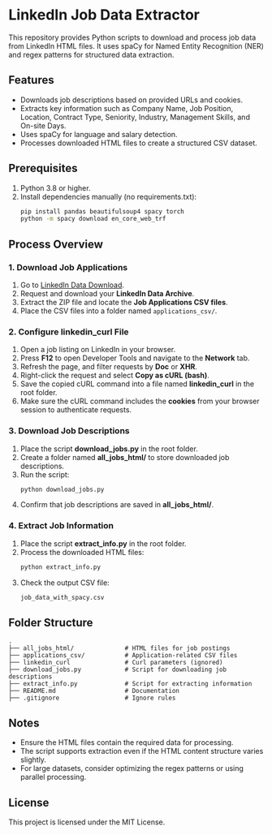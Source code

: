 # LinkedIn Job Data Extractor

This repository provides Python scripts to download and process job data from LinkedIn HTML files. It uses spaCy for Named Entity Recognition (NER) and regex patterns for structured data extraction.

## Features
- Downloads job descriptions based on provided URLs and cookies.
- Extracts key information such as Company Name, Job Position, Location, Contract Type, Seniority, Industry, Management Skills, and On-site Days.
- Uses spaCy for language and salary detection.
- Processes downloaded HTML files to create a structured CSV dataset.

## Prerequisites
1. Python 3.8 or higher.
2. Install dependencies manually (no requirements.txt):
   ```bash
   pip install pandas beautifulsoup4 spacy torch
   python -m spacy download en_core_web_trf
   ```

## Process Overview
### 1. Download Job Applications
1. Go to [LinkedIn Data Download](https://www.linkedin.com/mypreferences/d/download-my-data).
2. Request and download your **LinkedIn Data Archive**.
3. Extract the ZIP file and locate the **Job Applications CSV files**.
4. Place the CSV files into a folder named `applications_csv/`.

### 2. Configure linkedin_curl File
1. Open a job listing on LinkedIn in your browser.
2. Press **F12** to open Developer Tools and navigate to the **Network** tab.
3. Refresh the page, and filter requests by **Doc** or **XHR**.
4. Right-click the request and select **Copy as cURL (bash)**.
5. Save the copied cURL command into a file named **linkedin_curl** in the root folder.
6. Make sure the cURL command includes the **cookies** from your browser session to authenticate requests.

### 3. Download Job Descriptions
1. Place the script **download_jobs.py** in the root folder.
2. Create a folder named **all_jobs_html/** to store downloaded job descriptions.
3. Run the script:
   ```bash
   python download_jobs.py
   ```
4. Confirm that job descriptions are saved in **all_jobs_html/**.

### 4. Extract Job Information
1. Place the script **extract_info.py** in the root folder.
2. Process the downloaded HTML files:
   ```bash
   python extract_info.py
   ```
3. Check the output CSV file:
   ```bash
   job_data_with_spacy.csv
   ```

## Folder Structure
```
.
├── all_jobs_html/              # HTML files for job postings
├── applications_csv/           # Application-related CSV files
├── linkedin_curl               # Curl parameters (ignored)
├── download_jobs.py            # Script for downloading job descriptions
├── extract_info.py             # Script for extracting information
├── README.md                   # Documentation
├── .gitignore                  # Ignore rules
```

## Notes
- Ensure the HTML files contain the required data for processing.
- The script supports extraction even if the HTML content structure varies slightly.
- For large datasets, consider optimizing the regex patterns or using parallel processing.

## License
This project is licensed under the MIT License.

